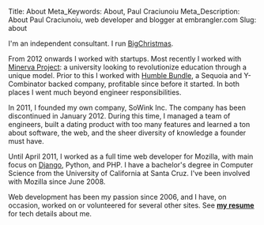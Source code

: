 Title: About
Meta_Keywords: About, Paul Craciunoiu
Meta_Description: About Paul Craciunoiu, web developer and blogger at embrangler.com
Slug: about

I'm an independent consultant. I run [BigChristmas](http://bigchristmas.red).

From 2012 onwards I worked with startups. Most recently I worked with [Minerva Project](http://minervaproject.com): a university looking to revolutionize education through a unique model. Prior to this I worked with [Humble Bundle](https://humblebundle.com), a Sequoia and Y-Combinator backed company, profitable since before it started. In both places I went much beyond engineer responsibilities.

In 2011, I founded my own company, SoWink Inc. The company has been discontinued in January 2012. During this time, I managed a team of engineers, built a dating product with too many features and learned a ton about software, the web, and the sheer diversity of knowledge a founder must have.

Until April 2011, I worked as a full time web developer for Mozilla, with main focus on [Django](http://www.djangoproject.com/), Python, and PHP. I have a bachelor's degree in Computer Science from the University of California at Santa Cruz. I've been involved with Mozilla since June 2008.

Web development has been my passion since 2006, and I have, on occasion, worked on or volunteered for several other sites. See __[my resume](/cv)__ for tech details about me.
